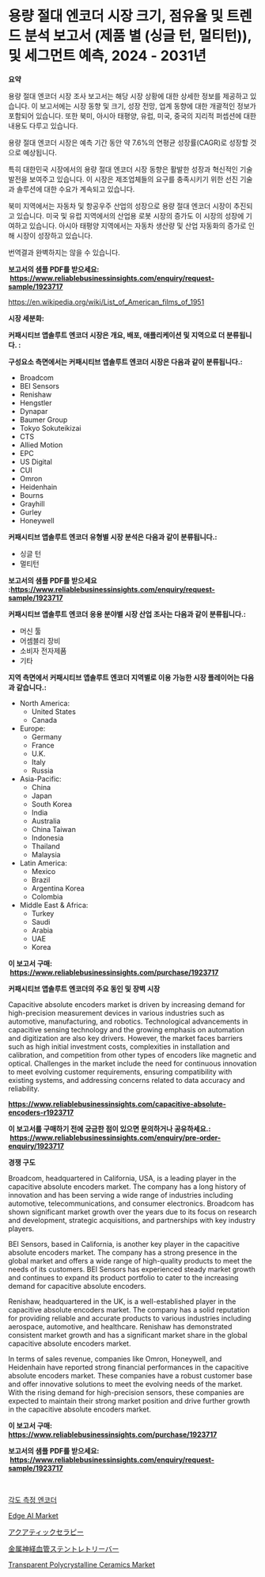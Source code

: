 <p><h1>용량 절대 엔코더 시장 크기, 점유율 및 트렌드 분석 보고서 (제품 별 (싱글 턴, 멀티턴)), 및 세그먼트 예측, 2024 - 2031년</h1></p><p><strong>요약</strong></p>
<p><p>용량 절대 엔코더 시장 조사 보고서는 해당 시장 상황에 대한 상세한 정보를 제공하고 있습니다. 이 보고서에는 시장 동향 및 크기, 성장 전망, 업계 동향에 대한 개괄적인 정보가 포함되어 있습니다. 또한 북미, 아시아 태평양, 유럽, 미국, 중국의 지리적 퍼셉션에 대한 내용도 다루고 있습니다.</p><p>용량 절대 엔코더 시장은 예측 기간 동안 약 7.6%의 연평균 성장률(CAGR)로 성장할 것으로 예상됩니다.</p><p>특히 대한민국 시장에서의 용량 절대 엔코더 시장 동향은 활발한 성장과 혁신적인 기술 발전을 보여주고 있습니다. 이 시장은 제조업체들의 요구를 충족시키기 위한 선진 기술과 솔루션에 대한 수요가 계속되고 있습니다.</p><p>북미 지역에서는 자동차 및 항공우주 산업의 성장으로 용량 절대 엔코더 시장이 추진되고 있습니다. 미국 및 유럽 지역에서의 산업용 로봇 시장의 증가도 이 시장의 성장에 기여하고 있습니다. 아시아 태평양 지역에서는 자동차 생산량 및 산업 자동화의 증가로 인해 시장이 성장하고 있습니다.</p><p>번역결과 완벽하지는 않을 수 있습니다.</p></p>
<p><strong>보고서의 샘플 PDF를 받으세요: &nbsp;<a href="https://www.reliablebusinessinsights.com/enquiry/request-sample/1923717">https://www.reliablebusinessinsights.com/enquiry/request-sample/1923717</a></strong></p>
<p><a href="https://en.wikipedia.org/wiki/List_of_American_films_of_1951">https://en.wikipedia.org/wiki/List_of_American_films_of_1951</a></p>
<p><strong>시장 세분화:</strong></p>
<p><strong> 커패시티브 앱솔루트 엔코더 시장은 개요, 배포, 애플리케이션 및 지역으로 더 분류됩니다. :</strong></p>
<p><strong>구성요소 측면에서는 커패시티브 앱솔루트 엔코더 시장은 다음과 같이 분류됩니다.:</strong></p>
<p><ul><li>Broadcom</li><li>BEI Sensors</li><li>Renishaw</li><li>Hengstler</li><li>Dynapar</li><li>Baumer Group</li><li>Tokyo Sokuteikizai</li><li>CTS</li><li>Allied Motion</li><li>EPC</li><li>US Digital</li><li>CUI</li><li>Omron</li><li>Heidenhain</li><li>Bourns</li><li>Grayhill</li><li>Gurley</li><li>Honeywell</li></ul></p>
<p><strong> 커패시티브 앱솔루트 엔코더 유형별 시장 분석은 다음과 같이 분류됩니다.:</strong></p>
<p><ul><li>싱글 턴</li><li>멀티턴</li></ul></p>
<p><strong>보고서의 샘플 PDF를 받으세요 :<a href="https://www.reliablebusinessinsights.com/enquiry/request-sample/1923717">https://www.reliablebusinessinsights.com/enquiry/request-sample/1923717</a></strong></p>
<p><strong> 커패시티브 앱솔루트 엔코더 응용 분야별 시장 산업 조사는 다음과 같이 분류됩니다.:</strong></p>
<p><ul><li>머신 툴</li><li>어셈블리 장비</li><li>소비자 전자제품</li><li>기타</li></ul></p>
<p><strong>지역 측면에서 커패시티브 앱솔루트 엔코더 지역별로 이용 가능한 시장 플레이어는 다음과 같습니다.:</strong></p>
<p><ul>
    <li>
        North America:
        <ul>
            <li>United States</li>
            <li>Canada</li>
        </ul>
    </li>
    <li>
        Europe:
        <ul>
            <li>Germany</li>
            <li>France</li>
            <li>U.K.</li>
            <li>Italy</li>
            <li>Russia</li>
        </ul>
    </li>
    <li>
        Asia-Pacific:
        <ul>
            <li>China</li>
            <li>Japan</li>
            <li>South Korea</li>
            <li>India</li>
            <li>Australia</li>
            <li>China Taiwan</li>
            <li>Indonesia</li>
            <li>Thailand</li>
            <li>Malaysia</li>
        </ul>
    </li>
    <li>
        Latin America:
        <ul>
            <li>Mexico</li>
            <li>Brazil</li>
            <li>Argentina Korea</li>
            <li>Colombia</li>
        </ul>
    </li>
    <li>
        Middle East & Africa:
        <ul>
            <li>Turkey</li>
            <li>Saudi</li>
            <li>Arabia</li>
            <li>UAE</li>
            <li>Korea</li>
        </ul>
    </li>
    </ul></p>
<p><strong>이 보고서 구매: &nbsp;<a href="https://www.reliablebusinessinsights.com/purchase/1923717">https://www.reliablebusinessinsights.com/purchase/1923717</a></strong></p>
<p><strong>커패시티브 앱솔루트 엔코더의 주요 동인 및 장벽 시장</strong></p>
<p><p>Capacitive absolute encoders market is driven by increasing demand for high-precision measurement devices in various industries such as automotive, manufacturing, and robotics. Technological advancements in capacitive sensing technology and the growing emphasis on automation and digitization are also key drivers. However, the market faces barriers such as high initial investment costs, complexities in installation and calibration, and competition from other types of encoders like magnetic and optical. Challenges in the market include the need for continuous innovation to meet evolving customer requirements, ensuring compatibility with existing systems, and addressing concerns related to data accuracy and reliability.</p></p>
<p><strong><a href="https://www.reliablebusinessinsights.com/capacitive-absolute-encoders-r1923717">https://www.reliablebusinessinsights.com/capacitive-absolute-encoders-r1923717</a></strong></p>
<p><strong>이 보고서를 구매하기 전에 궁금한 점이 있으면 문의하거나 공유하세요.: &nbsp;<a href="https://www.reliablebusinessinsights.com/enquiry/pre-order-enquiry/1923717">https://www.reliablebusinessinsights.com/enquiry/pre-order-enquiry/1923717</a></strong></p>
<p><strong>경쟁 구도</strong></p>
<p><p>Broadcom, headquartered in California, USA, is a leading player in the capacitive absolute encoders market. The company has a long history of innovation and has been serving a wide range of industries including automotive, telecommunications, and consumer electronics. Broadcom has shown significant market growth over the years due to its focus on research and development, strategic acquisitions, and partnerships with key industry players.</p><p>BEI Sensors, based in California, is another key player in the capacitive absolute encoders market. The company has a strong presence in the global market and offers a wide range of high-quality products to meet the needs of its customers. BEI Sensors has experienced steady market growth and continues to expand its product portfolio to cater to the increasing demand for capacitive absolute encoders.</p><p>Renishaw, headquartered in the UK, is a well-established player in the capacitive absolute encoders market. The company has a solid reputation for providing reliable and accurate products to various industries including aerospace, automotive, and healthcare. Renishaw has demonstrated consistent market growth and has a significant market share in the global capacitive absolute encoders market.</p><p>In terms of sales revenue, companies like Omron, Honeywell, and Heidenhain have reported strong financial performances in the capacitive absolute encoders market. These companies have a robust customer base and offer innovative solutions to meet the evolving needs of the market. With the rising demand for high-precision sensors, these companies are expected to maintain their strong market position and drive further growth in the capacitive absolute encoders market.</p></p>
<p><strong>이 보고서 구매: &nbsp; <a href="https://www.reliablebusinessinsights.com/purchase/1923717">https://www.reliablebusinessinsights.com/purchase/1923717</a></strong></p>
<p><strong>보고서의 샘플 PDF를 받으세요: &nbsp;<a href="https://www.reliablebusinessinsights.com/enquiry/request-sample/1923717">https://www.reliablebusinessinsights.com/enquiry/request-sample/1923717</a></strong><strong></strong></p>
<p>&nbsp;</p>
<p><p><a href="https://github.com/Nicolasrown5/Market-Research-Report-List-1/blob/main/6976814122681.md">각도 측정 엔코더</a></p><p><a href="https://github.com/mdhefjumiah/Market-Research-Report-List-1/blob/main/edge-ai-market.md">Edge AI Market</a></p><p><a href="https://medium.com/@arimuller2009/%E6%B0%B4%E4%B8%AD%E7%99%82%E6%B3%95%E5%B8%82%E5%A0%B4%E8%A6%8F%E6%A8%A1%E3%81%A8%E3%82%B7%E3%82%A7%E3%82%A2%E5%88%86%E6%9E%90-%E6%88%90%E9%95%B7%E5%82%BE%E5%90%91%E3%81%A8%E4%BA%88%E6%B8%AC-2024%E5%B9%B4-2031%E5%B9%B4-7454468023ae">アクアティックセラピー</a></p><p><a href="https://github.com/schmahlson/Market-Research-Report-List-2/blob/main/7447014106425.md">金属神経血管ステントレトリーバー</a></p><p><a href="https://medium.com/@luke.russell779/transparent-polycrystalline-ceramics-market-analysis-report-global-insights-by-region-type-b7995e886080">Transparent Polycrystalline Ceramics Market</a></p></p>